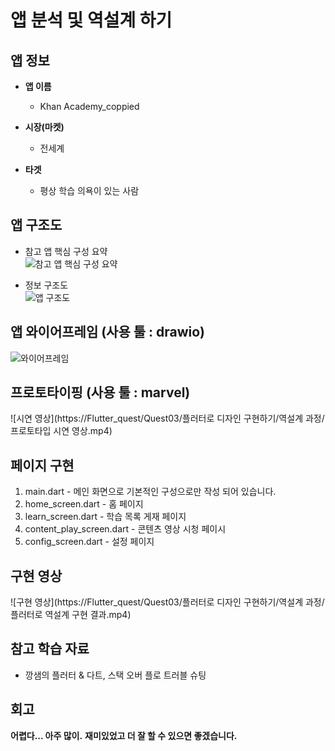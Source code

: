 # 앱 분석 및 역설계 하기        

## 앱 정보

- **앱 이름** 

  - Khan Academy_coppied    

- **시장(마켓)**  

  - 전세계    

- **타겟**  

  - 평상 학습 의욕이 있는 사람          



## 앱 구조도
* 참고 앱 핵심 구성 요약   
![참고 앱 핵심 구성 요약](https://github.com/Ligoan/quest/blob/main/Flutter_quest/Quest03/%ED%94%8C%EB%9F%AC%ED%84%B0%EB%A1%9C%20%EB%94%94%EC%9E%90%EC%9D%B8%20%EA%B5%AC%ED%98%84%ED%95%98%EA%B8%B0/%EC%97%AD%EC%84%A4%EA%B3%84%20%EA%B3%BC%EC%A0%95/Khan%20Academy%20%ED%99%94%EB%A9%B4.jpg?raw=true)   

* 정보 구조도  
![앱 구조도](https://github.com/Ligoan/quest/blob/main/Flutter_quest/Quest03/%ED%94%8C%EB%9F%AC%ED%84%B0%EB%A1%9C%20%EB%94%94%EC%9E%90%EC%9D%B8%20%EA%B5%AC%ED%98%84%ED%95%98%EA%B8%B0/%EC%97%AD%EC%84%A4%EA%B3%84%20%EA%B3%BC%EC%A0%95/%EC%A0%95%EB%B3%B4%20%EA%B5%AC%EC%A1%B0%EB%8F%84.jpg?raw=true)



## 앱 와이어프레임 (사용 툴 : drawio)

![와이어프레임](https://github.com/Ligoan/quest/blob/main/Flutter_quest/Quest03/%ED%94%8C%EB%9F%AC%ED%84%B0%EB%A1%9C%20%EB%94%94%EC%9E%90%EC%9D%B8%20%EA%B5%AC%ED%98%84%ED%95%98%EA%B8%B0/%EC%97%AD%EC%84%A4%EA%B3%84%20%EA%B3%BC%EC%A0%95/%EC%99%80%EC%9D%B4%EC%96%B4%ED%94%84%EB%A0%88%EC%9E%84.jpg?raw=true)


## 프로토타이핑 (사용 툴 : marvel)

![시연 영상](https://Flutter_quest/Quest03/플러터로 디자인 구현하기/역설계 과정/프로토타입 시연 영상.mp4)



## 페이지 구현
1. main.dart - 메인 화면으로 기본적인 구성으로만 작성 되어 있습니다.  
2. home_screen.dart - 홈 페이지  
3. learn_screen.dart - 학습 목록 게재 페이지  
4. content_play_screen.dart - 콘텐츠 영상 시청 페이시  
5. config_screen.dart - 설정 페이지



## 구현 영상 
![구현 영상](https://Flutter_quest/Quest03/플러터로 디자인 구현하기/역설계 과정/플러터로 역설계 구현 결과.mp4)




## 참고 학습 자료 
* 깡샘의 플러터 & 다트, 스택 오버 플로 트러블 슈팅

## 회고
**어렵다... 아주 많이.**
**재미있었고 더 잘 할 수 있으면 좋겠습니다.**

